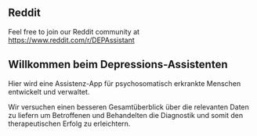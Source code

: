 ## Reddit

Feel free to join our Reddit community at https://www.reddit.com/r/DEPAssistant

## Willkommen beim Depressions-Assistenten

Hier wird eine Assistenz-App für psychosomatisch erkrankte Menschen entwickelt und verwaltet.

Wir versuchen einen besseren Gesamtüberblick über die relevanten Daten zu liefern um Betroffenen und Behandelten die Diagnostik und somit den therapeutischen Erfolg zu erleichtern. 
